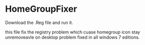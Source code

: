 # HomeGroupFixer

Download the .Reg file and run it.

this file fix the registry problem which cuase homegroup icon stay unremoveavle on desktop
problem fixed in all windows 7 editions.
